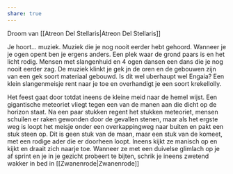 ```yaml
---
share: true
---
```

Droom van [[Atreon Del Stellaris|Atreon Del Stellaris]]

Je hoort... muziek. Muziek die je nog nooit eerder hebt gehoord. Wanneer je je ogen opent ben je ergens anders. Een plek waar de grond paars is en het licht rodig.
Mensen met slangenhuid en 4 ogen dansen een dans die je nog nooit eerder zag. De muziek klinkt je gek jn de oren en de gebouwen zijn van een gek soort materiaal gebouwd. Is dit wel uberhaupt wel Engaia? Een klein slangenmeisje rent naar je toe en overhandigt je een soort krekellolly. 

Het feest gaat door totdat ineens de kleine meid naar de hemel wijst. Een gigantische meteoriet vliegt tegen een van de manen aan die dicht op de horizon staat. Na een paar stukken regent het stukken meteoriet, mensen schuilen er raken gewonden door de gevallen stenen, maar als het ergste weg is loopt het meisje onder een overkappingweg naar buiten en pakt een stuk steen op. Dit is geen stuk van de maan, maar een stuk van de komeet, met een rodige ader die er doorheen loopt. Ineens kijkt ze manisch op en kijkt en draait zich naarje toe. Wanneer ze met een duivelse glimlach op je af sprint en je in je gezicht probeert te bijten, schrik je ineens zwetend wakker in bed in [[Zwanenrode|Zwanenrode]]

